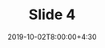 ---
type: project
date: 2019-10-02T8:00:00+4:30
title: Slide 4
slides: /Static_files/slides/P4.pdf
#video: https://drive.iust.ac.ir/index.php/s/Xu0ZXbjx5bsakKV/download?path=%2FVideos&files=S1.mp4
#notes: /static_files/presentations/lec.zip
#codes: /static_files/presentations/code.zip
tldr: "Preperation for Project"
#thumbnail: /static_files/presentations/lec.jpg
---
